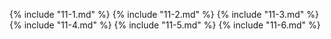 {% include "11-1.md" %}
 {% include "11-2.md" %}
 {% include "11-3.md" %}
 {% include "11-4.md" %}
 {% include "11-5.md" %}
 {% include "11-6.md" %}